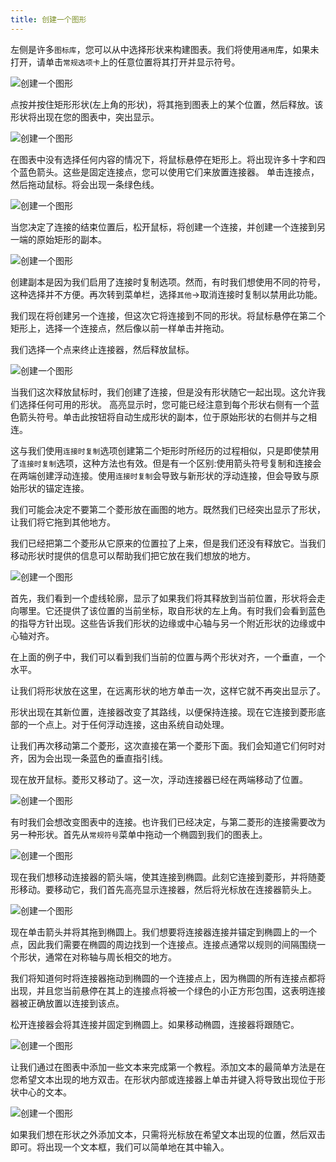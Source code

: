 ```yaml
---
title: 创建一个图形
---
```



左侧是许多`图标库`，您可以从中选择形状来构建图表。我们将使用`通用`库，如果未打开，请单击`常规选项卡`上的任意位置将其打开并显示符号。

![创建一个图形](/public/themes/freedgo/create_draw.png "创建一个图形") 
 
点按并按住矩形形状(左上角的形状)，将其拖到图表上的某个位置，然后释放。该形状将出现在您的图表中，突出显示。
 
![创建一个图形](/public/themes/freedgo/create_draw1.png "创建一个图形") 

 
在图表中没有选择任何内容的情况下，将鼠标悬停在矩形上。将出现许多十字和四个蓝色箭头。这些是固定连接点，您可以使用它们来放置连接器。
单击连接点，然后拖动鼠标。将会出现一条绿色线。

![创建一个图形](/public/themes/freedgo/create_draw2.png "创建一个图形") 
 

当您决定了连接的结束位置后，松开鼠标，将创建一个连接，并创建一个连接到另一端的原始矩形的副本。

![创建一个图形](/public/themes/freedgo/create_draw3.png "创建一个图形") 
 
创建副本是因为我们启用了连接时复制选项。然而，有时我们想使用不同的符号，这种选择并不方便。再次转到菜单栏，选择`其他`->取消连接时复制以禁用此功能。

我们现在将创建另一个连接，但这次它将连接到不同的形状。将鼠标悬停在第二个矩形上，选择一个连接点，然后像以前一样单击并拖动。

我们选择一个点来终止连接器，然后释放鼠标。
 
![创建一个图形](/public/themes/freedgo/create_draw4.png "创建一个图形") 

当我们这次释放鼠标时，我们创建了连接，但是没有形状随它一起出现。这允许我们选择任何可用的形状。
高亮显示时，您可能已经注意到每个形状右侧有一个蓝色箭头符号。单击此按钮将自动生成形状的副本，位于原始形状的右侧并与之相连。
 
这与我们使用`连接时复制`选项创建第二个矩形时所经历的过程相似，只是即使禁用了`连接时复制`选项，这种方法也有效。但是有一个区别:使用箭头符号复制和连接会在两端创建浮动连接。使用`连接时复制`会导致与新形状的浮动连接，但会导致与原始形状的锚定连接。 

我们可能会决定不要第二个菱形放在画图的地方。既然我们已经突出显示了形状，让我们将它拖到其他地方。

我们已经把第二个菱形从它原来的位置拉了上来，但是我们还没有释放它。当我们移动形状时提供的信息可以帮助我们把它放在我们想放的地方。
 
![创建一个图形](/public/themes/freedgo/create_draw5.png "创建一个图形") 

<script async src="https://pagead2.googlesyndication.com/pagead/js/adsbygoogle.js"></script><ins class="adsbygoogle" style="display:block; text-align:center;" data-ad-layout="in-article" data-ad-format="fluid" data-ad-client="ca-pub-9055212255210230" data-ad-slot="7941459222"></ins> <script>(adsbygoogle = window.adsbygoogle || []).push({});</script>
首先，我们看到一个虚线轮廓，显示了如果我们将其释放到当前位置，形状将会走向哪里。它还提供了该位置的当前坐标，取自形状的左上角。有时我们会看到蓝色的指导方针出现。这些告诉我们形状的边缘或中心轴与另一个附近形状的边缘或中心轴对齐。

在上面的例子中，我们可以看到我们当前的位置与两个形状对齐，一个垂直，一个水平。

让我们将形状放在这里，在远离形状的地方单击一次，这样它就不再突出显示了。

形状出现在其新位置，连接器改变了其路线，以便保持连接。现在它连接到菱形底部的一个点上。对于任何浮动连接，这由系统自动处理。

让我们再次移动第二个菱形，这次直接在第一个菱形下面。我们会知道它们何时对齐，因为会出现一条蓝色的垂直指引线。

现在放开鼠标。菱形又移动了。这一次，浮动连接器已经在两端移动了位置。

![创建一个图形](/public/themes/freedgo/create_draw6.png "创建一个图形") 
 
有时我们会想改变图表中的连接。也许我们已经决定，与第二菱形的连接需要改为另一种形状。首先从`常规符号`菜单中拖动一个椭圆到我们的图表上。
 
 ![创建一个图形](/public/themes/freedgo/create_draw7.png "创建一个图形") 

现在我们想移动连接器的箭头端，使其连接到椭圆。此刻它连接到菱形，并将随菱形移动。要移动它，我们首先高亮显示连接器，然后将光标放在连接器箭头上。

![创建一个图形](/public/themes/freedgo/create_draw8.png "创建一个图形")  

现在单击箭头并将其拖到椭圆上。我们想要将连接器连接并锚定到椭圆上的一个点，因此我们需要在椭圆的周边找到一个连接点。连接点通常以规则的间隔围绕一个形状，通常在对称轴与周长相交的地方。

我们将知道何时将连接器拖动到椭圆的一个连接点上，因为椭圆的所有连接点都将出现，并且您当前悬停在其上的连接点将被一个绿色的小正方形包围，这表明连接器被正确放置以连接到该点。

 松开连接器会将其连接并固定到椭圆上。如果移动椭圆，连接器将跟随它。
  
 ![创建一个图形](/public/themes/freedgo/create_draw9.png "创建一个图形") 

让我们通过在图表中添加一些文本来完成第一个教程。添加文本的最简单方法是在您希望文本出现的地方双击。在形状内部或连接器上单击并键入将导致出现位于形状中心的文本。
 
 ![创建一个图形](/public/themes/freedgo/create_draw10.png "创建一个图形") 

如果我们想在形状之外添加文本，只需将光标放在希望文本出现的位置，然后双击即可。将出现一个文本框，我们可以简单地在其中输入。
